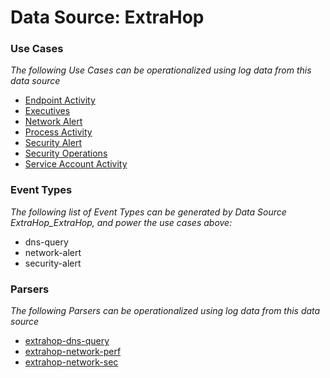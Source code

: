 Data Source: ExtraHop
=====================

### Use Cases

_The following Use Cases can be operationalized using log data from this data source_

* [Endpoint Activity](usecase_endpoint_activity.md)
* [Executives](usecase_executives.md)
* [Network Alert](usecase_network_alert.md)
* [Process Activity](usecase_process_activity.md)
* [Security Alert](usecase_security_alert.md)
* [Security Operations](usecase_security_operations.md)
* [Service Account Activity](usecase_service_account_activity.md)


### Event Types

_The following list of Event Types can be generated by Data Source ExtraHop_ExtraHop, and power the use cases above:_

- dns-query
- network-alert
- security-alert


### Parsers

_The following Parsers can be operationalized using log data from this data source_

* [extrahop-dns-query](parserContent_extrahop-dns-query.md)
* [extrahop-network-perf](parserContent_extrahop-network-perf.md)
* [extrahop-network-sec](parserContent_extrahop-network-sec.md)
